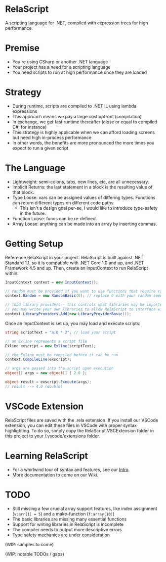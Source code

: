 # RelaScript
A scripting language for .NET, compiled with expression trees for high performance.

# Premise
- You're using CSharp or another .NET language
- Your project has a need for a scripting language
- You need scripts to run at high performance once they are loaded

# Strategy
- During runtime, scripts are compiled to .NET IL using lambda expressions
- This approach means we pay a large cost upfront (compilation) 
- In exchange, we get fast runtime thereafter (close or equal to compiled C#, for instance)
- This strategy is highly applicable when we can afford loading screens but need high in-process performance
- In other words, the benefits are more pronounced the more times you expect to run a given script

# The Language
- Lightweight: semi-colons, tabs, new lines, etc, are all unnecessary.
- Implicit Returns: the last statement in a block is the resulting value of that block.
- Type Loose: vars can be assigned values of differing types. Functions can return different types on different code paths.
  - This isn't a design goal per-se, I would like to introduce type-safety in the future.
- Function Loose: funcs can be re-defined.
- Array Loose: anything can be made into an array by inserting commas.

# Getting Setup
Reference RelaScript in your project. RelaScript is built against .NET Standard 1.1, so it is compatible with .NET Core 1.0 and up, and .NET Framework 4.5 and up. Then, create an InputContext to run RelaScript within:
```csharp
InputContext context = new InputContext();

// random must be provided if you want to use functions that require random numbers
context.Random = new RandomBasic(0); // replace 0 with your random seed

// load library providers-- this controls what libraries may be imported into scripts
// you may write your own libraries to allow RelaScript to interface with your project
context.LibraryProviders.Add(new LibraryProviderBasic());
```
Once an InputContext is set up, you may load and execute scripts:
```csharp
string scriptText = "a:0 * 2"; // load your script

// an Exline represents a script file
Exline exscript = new Exline(scriptText);

// the Exline must be compiled before it can be run
context.CompileLine(exscript);

// args are passed into the script upon execution
object[] args = new object[] { 2.0 };

object result = exscript.Execute(args);
// result --> 4.0 (double)
```

# VSCode Extension
RelaScript files are saved with the .rela extension. If you install our VSCode extension, you can edit these files in VSCode with proper syntax highlighting. To do so, simply copy the RelaScript.VSCExtension folder in this project to your <user>/.vscode/extensions folder.
  
# Learning RelaScript
- For a whirlwind tour of syntax and features, see our [Intro](https://github.com/n0n4/RelaScript/wiki/Intro).
- More documentation to come on our Wiki.
  
# TODO
- Still missing a few crucial array support features, like index assignment (`v:arr[1] = 5`) and a make-function (`f:array(10)`)
- The basic libraries are missing many essential functions
- Support for writing libraries in RelaScript is incomplete
- The compiler needs to output more descriptive errors
- Type safety mechanics are under consideration


(WIP: samples to come)

(WIP: notable TODOs / gaps)
